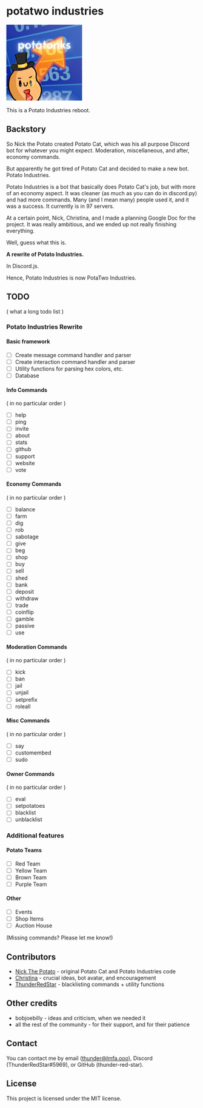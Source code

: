 # potatwo industries
<img src="assets/potatwo.png" alt="potatwo industries" width="200" height="200">

This is a Potato Industries reboot.
## Backstory
So Nick the Potato created Potato Cat, which was his all purpose Discord bot for whatever you might expect. Moderation, miscellaneous, and after, economy commands.

But apparently he got tired of Potato Cat and decided to make a new bot. Potato Industries.

Potato Industries is a bot that basically does Potato Cat's job, but with more of an economy aspect. It was cleaner (as much as you can do in discord.py) and had more commands. Many (and I mean many) people used it, and it was a success. It currently is in 97 servers.

At a certain point, Nick, Christina, and I made a planning Google Doc for the project. It was really ambitious, and we ended up not really finishing everything. 

Well, guess what this is.

**A rewrite of Potato Industries.**

In Discord.js. 

Hence, Potato Industries is now PotaTwo Industries.

## TODO
( what a long todo list )
### Potato Industries Rewrite
#### Basic framework
- [ ] Create message command handler and parser
- [ ] Create interaction command handler and parser
- [ ] Utility functions for parsing hex colors, etc.
- [ ] Database
#### Info Commands
( in no particular order )
- [ ] help
- [ ] ping
- [ ] invite
- [ ] about
- [ ] stats
- [ ] github
- [ ] support
- [ ] website
- [ ] vote
#### Economy Commands
( in no particular order )
- [ ] balance
- [ ] farm
- [ ] dig
- [ ] rob
- [ ] sabotage
- [ ] give
- [ ] beg
- [ ] shop
- [ ] buy
- [ ] sell
- [ ] shed
- [ ] bank
- [ ] deposit
- [ ] withdraw
- [ ] trade
- [ ] coinflip
- [ ] gamble
- [ ] passive
- [ ] use
#### Moderation Commands
( in no particular order )
- [ ] kick
- [ ] ban
- [ ] jail
- [ ] unjail
- [ ] setprefix
- [ ] roleall
#### Misc Commands
( in no particular order )
- [ ] say
- [ ] customembed
- [ ] sudo
#### Owner Commands
( in no particular order )
- [ ] eval
- [ ] setpotatoes
- [ ] blacklist
- [ ] unblacklist
### Additional features
#### Potato Teams
- [ ] Red Team
- [ ] Yellow Team
- [ ] Brown Team
- [ ] Purple Team
#### Other
- [ ] Events
- [ ] Shop Items
- [ ] Auction House

(Missing commands? Please let me know!)

## Contributors
* [Nick The Potato](https://www.youtube.com/c/NickThePotato) - original Potato Cat and Potato Industries code
* [Christina](https://www.youtube.com/channel/UCyqxWSc76QZsFoy9VZv0U8A) - crucial ideas, bot avatar, and encouragement
* [ThunderRedStar](https://github.com/thunder-red-star) - blacklisting commands + utility functions

## Other credits
* bobjoebilly - ideas and criticism, when we needed it
* all the rest of the community - for their support, and for their patience

## Contact
You can contact me by email (thunder@lmfa.ooo), Discord (ThunderRedStar#5969), or GitHub (thunder-red-star).

## License
This project is licensed under the MIT license.